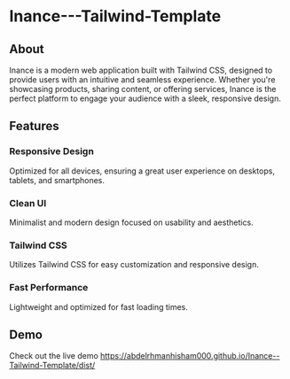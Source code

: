 # Inance---Tailwind-Template
## About
Inance is a modern web application built with Tailwind CSS, designed to provide users with an intuitive and seamless experience. Whether you're showcasing products, sharing content, or offering services, Inance is the perfect platform to engage your audience with a sleek, responsive design.

## Features
### Responsive Design
Optimized for all devices, ensuring a great user experience on desktops, tablets, and smartphones.
### Clean UI
Minimalist and modern design focused on usability and aesthetics.
### Tailwind CSS 
Utilizes Tailwind CSS for easy customization and responsive design.
### Fast Performance
Lightweight and optimized for fast loading times.
## Demo
Check out the live demo https://abdelrhmanhisham000.github.io/Inance--Tailwind-Template/dist/
